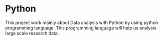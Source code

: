 # Python
This project work mainly about Data analysis with Python by using python programming language. This programming language will help us analysis large scale research data.
